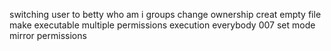 switching user to betty
who am i
groups
change ownership
creat empty file
make executable
multiple permissions
execution everybody
007
set mode
mirror permissions
